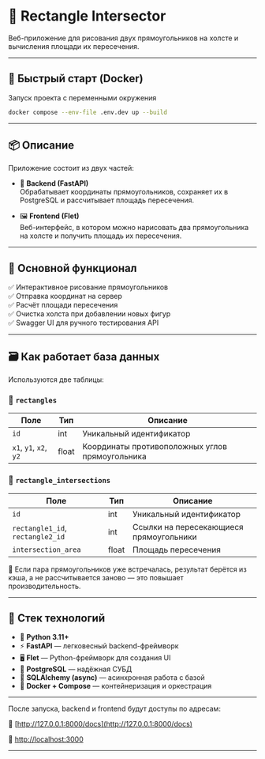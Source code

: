 # 🔷 Rectangle Intersector

Веб-приложение для рисования двух прямоугольников на холсте и вычисления площади их пересечения.

---

## 🐳 Быстрый старт (Docker)

Запуск проекта с переменными окружения
```bash
docker compose --env-file .env.dev up --build
```
---

## 📦 Описание

Приложение состоит из двух частей:

- 🧠 **Backend (FastAPI)**  
  Обрабатывает координаты прямоугольников, сохраняет их в PostgreSQL и рассчитывает площадь пересечения.
  
- 🖼️ **Frontend (Flet)**  
  Веб-интерфейс, в котором можно нарисовать два прямоугольника на холсте и получить площадь их пересечения.

---

## 🚀 Основной функционал

✅ Интерактивное рисование прямоугольников  
✅ Отправка координат на сервер  
✅ Расчёт площади пересечения  
✅ Очистка холста при добавлении новых фигур  
✅ Swagger UI для ручного тестирования API

---

## 🗃 Как работает база данных

Используются две таблицы:

### 📌 `rectangles`
| Поле | Тип | Описание |
|------|-----|----------|
| `id` | int | Уникальный идентификатор |
| `x1`, `y1`, `x2`, `y2` | float | Координаты противоположных углов прямоугольника |

### 📌 `rectangle_intersections`
| Поле | Тип | Описание |
|------|-----|----------|
| `id` | int | Уникальный идентификатор |
| `rectangle1_id`, `rectangle2_id` | int | Ссылки на пересекающиеся прямоугольники |
| `intersection_area` | float | Площадь пересечения |

🔁 Если пара прямоугольников уже встречалась, результат берётся из кэша, а не рассчитывается заново — это повышает производительность.

---

## 🧱 Стек технологий

- 🐍 **Python 3.11+**
- ⚡ **FastAPI** — легковесный backend-фреймворк
- 🖥️ **Flet** — Python-фреймворк для создания UI
- 🐘 **PostgreSQL** — надёжная СУБД
- 🔁 **SQLAlchemy (async)** — асинхронная работа с базой
- 🐳 **Docker + Compose** — контейнеризация и оркестрация

---

После запуска, backend и frontend будут доступы по адресам: 

📄 [http://127.0.0.1:8000/docs](http://127.0.0.1:8000/docs)

📄 [http://localhost:3000](http://localhost:3000)

---
